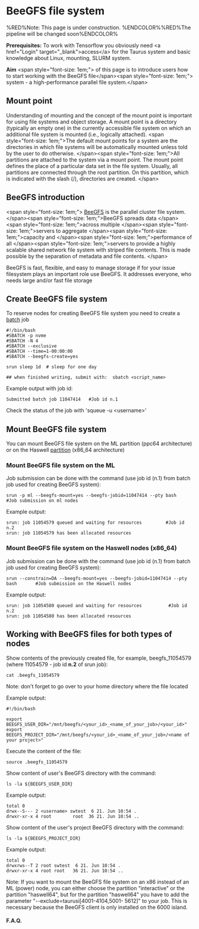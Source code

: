 # BeeGFS file system

%RED%Note: This page is under construction. %ENDCOLOR%%RED%The pipeline
will be changed soon%ENDCOLOR%

**Prerequisites:** To work with Tensorflow you obviously need \<a
href="Login" target="\_blank">access\</a> for the Taurus system and
basic knowledge about Linux, mounting, SLURM system.

**Aim** \<span style="font-size: 1em;"> of this page is to introduce
users how to start working with the BeeGFS file\</span>\<span
style="font-size: 1em;"> system - a high-performance parallel file
system.\</span>

## Mount point

Understanding of mounting and the concept of the mount point is
important for using file systems and object storage. A mount point is a
directory (typically an empty one) in the currently accessible file
system on which an additional file system is mounted (i.e., logically
attached). \<span style="font-size: 1em;">The default mount points for a
system are the directories in which file systems will be automatically
mounted unless told by the user to do otherwise. \</span>\<span
style="font-size: 1em;">All partitions are attached to the system via a
mount point. The mount point defines the place of a particular data set
in the file system. Usually, all partitions are connected through the
root partition. On this partition, which is indicated with the slash
(/), directories are created. \</span>

## BeeGFS introduction

\<span style="font-size: 1em;"> [BeeGFS](https://www.beegfs.io/content/)
is the parallel cluster file system. \</span>\<span style="font-size:
1em;">BeeGFS spreads data \</span>\<span style="font-size: 1em;">across
multiple \</span>\<span style="font-size: 1em;">servers to aggregate
\</span>\<span style="font-size: 1em;">capacity and \</span>\<span
style="font-size: 1em;">performance of all \</span>\<span
style="font-size: 1em;">servers to provide a highly scalable shared
network file system with striped file contents. This is made possible by
the separation of metadata and file contents. \</span>

BeeGFS is fast, flexible, and easy to manage storage if for your issue
filesystem plays an important role use BeeGFS. It addresses everyone,
who needs large and/or fast file storage

## Create BeeGFS file system

To reserve nodes for creating BeeGFS file system you need to create a
[batch](Slurm) job

    #!/bin/bash
    #SBATCH -p nvme
    #SBATCH -N 4
    #SBATCH --exclusive
    #SBATCH --time=1-00:00:00
    #SBATCH --beegfs-create=yes

    srun sleep 1d  # sleep for one day

    ## when finished writing, submit with:  sbatch <script_name>

Example output with job id:

    Submitted batch job 11047414   #Job id n.1

Check the status of the job with 'squeue -u \<username>'

## Mount BeeGFS file system

You can mount BeeGFS file system on the ML partition (ppc64
architecture) or on the Haswell [partition](SystemTaurus) (x86_64
architecture)

### Mount BeeGFS file system on the ML

Job submission can be done with the command (use job id (n.1) from batch
job used for creating BeeGFS system):

    srun -p ml --beegfs-mount=yes --beegfs-jobid=11047414 --pty bash                #Job submission on ml nodes

Example output:

    srun: job 11054579 queued and waiting for resources         #Job id n.2
    srun: job 11054579 has been allocated resources

### Mount BeeGFS file system on the Haswell nodes (x86_64)

Job submission can be done with the command (use job id (n.1) from batch
job used for creating BeeGFS system):

    srun --constrain=DA --beegfs-mount=yes --beegfs-jobid=11047414 --pty bash       #Job submission on the Haswell nodes

Example output:

    srun: job 11054580 queued and waiting for resources          #Job id n.2
    srun: job 11054580 has been allocated resources

## Working with BeeGFS files for both types of nodes

Show contents of the previously created file, for example,
beegfs_11054579 (where 11054579 - job id **n.2** of srun job):

    cat .beegfs_11054579

Note: don't forget to go over to your home directory where the file
located

Example output:

    #!/bin/bash

    export BEEGFS_USER_DIR="/mnt/beegfs/<your_id>_<name_of_your_job>/<your_id>"
    export BEEGFS_PROJECT_DIR="/mnt/beegfs/<your_id>_<name_of_your_job>/<name of your project>" 

Execute the content of the file:

    source .beegfs_11054579

Show content of user's BeeGFS directory with the command:

    ls -la ${BEEGFS_USER_DIR}

Example output:

    total 0
    drwx--S--- 2 <username> swtest  6 21. Jun 10:54 .
    drwxr-xr-x 4 root        root  36 21. Jun 10:54 ..

Show content of the user's project BeeGFS directory with the command:

    ls -la ${BEEGFS_PROJECT_DIR}

Example output:

    total 0
    drwxrws--T 2 root swtest  6 21. Jun 10:54 .
    drwxr-xr-x 4 root root   36 21. Jun 10:54 ..

Note: If you want to mount the BeeGFS file system on an x86 instead of
an ML (power) node, you can either choose the partition "interactive" or
the partition "haswell64", but for the partition "haswell64" you have to
add the parameter "--exclude=taurusi\[4001-4104,5001- 5612\]" to your
job. This is necessary because the BeeGFS client is only installed on
the 6000 island.

#### F.A.Q.

